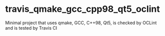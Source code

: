 # travis_qmake_gcc_cpp98_qt5_oclint
Minimal project that uses qmake, GCC, C++98, Qt5, is checked by OCLint and is tested by Travis CI
